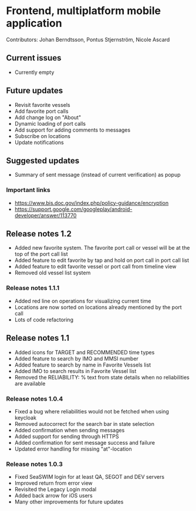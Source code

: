 # Frontend, multiplatform mobile application
Contributors: 
Johan Berndtsson, Pontus Stjernström, Nicole Ascard

## Current issues
* Currently empty

## Future updates
* Revisit favorite vessels
* Add favorite port calls
* Add change log on "About"
* Dynamic loading of port calls
* Add support for adding comments to messages
* Subscribe on locations
* Update notifications

## Suggested updates
* Summary of sent message (instead of current verification) as popup

### Important links
* https://www.bis.doc.gov/index.php/policy-guidance/encryption
* https://support.google.com/googleplay/android-developer/answer/113770

## Release notes 1.2
* Added new favorite system. The favorite port call or vessel will be at the top of the port call list
* Added feature to edit favorite by tap and hold on port call in port call list
* Added feature to edit favorite vessel or port call from timeline view
* Removed old vessel list system

### Release notes 1.1.1
* Added red line on operations for visualizing current time
* Locations are now sorted on locations already mentioned by the port call
* Lots of code refactoring

## Release notes 1.1
* Added icons for TARGET and RECOMMENDED time types
* Added feature to search by IMO and MMSI number
* Added feature to search by name in Favorite Vessels list
* Added IMO to search results in Favorite Vessel list
* Removed the RELIABILITY: % text from state details when no reliabilities are available

### Release notes 1.0.4
* Fixed a bug where reliabilities would not be fetched when using keycloak
* Removed autocorrect for the search bar in state selection
* Added confirmation when sending messages
* Added support for sending through HTTPS
* Added confirmation for sent message success and failure
* Updated error handling for missing "at"-location

### Release notes 1.0.3
* Fixed SeaSWIM login for at least QA, SEGOT and DEV servers
* Improved return from error view
* Revisited the Legacy Login modal
* Added back arrow for iOS users
* Many other improvements for future updates